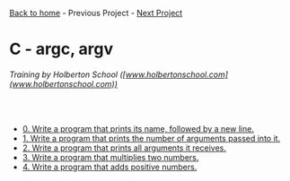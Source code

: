 [Back to home](/README.md) - Previous Project - [Next Project](/functions_nested_loops/README.md)

# C - argc, argv
###### Training by Holberton School ([www.holbertonschool.com](www.holbertonschool.com))
&nbsp;
- [0. Write a program that prints its name, followed by a new line.](0-whatsmyname.c)
- [1. Write a program that prints the number of arguments passed into it.](1-args.c)
- [2. Write a program that prints all arguments it receives.](2-args.c)
- [3. Write a program that multiplies two numbers.](3-mul.c)
- [4. Write a program that adds positive numbers.](4-add.c)
